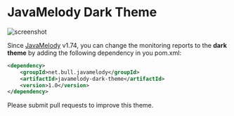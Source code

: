 ﻿JavaMelody Dark Theme
=========================

![screenshot](../../raw/master/screenshot.png "Screenshot")

Since [JavaMelody](https://github.com/javamelody/javamelody/wiki) v1.74, you can change the monitoring reports to the **dark theme** by adding the following dependency in you pom.xml:
```xml
<dependency>
	<groupId>net.bull.javamelody</groupId>
	<artifactId>javamelody-dark-theme</artifactId>
	<version>1.0</version>
</dependency>
```

Please submit pull requests to improve this theme.
